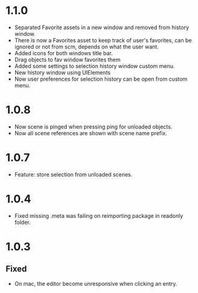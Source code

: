 # 1.1.0

* Separated Favorite assets in a new window and removed from history window.
* There is now a Favorites asset to keep track of user's favorites, can be ignored or not from scm, depends on what the user want. 
* Added icons for both windows title bar. 
* Drag objects to fav window favorites them
* Added some settings to selection history window custom menu. 
* New history window using UIElements
* Now user preferences for selection history can be open from custom menu.

# 1.0.8

* Now scene is pinged when pressing ping for unloaded objects.
* Now all scene references are shown with scene name prefix.

# 1.0.7

* Feature: store selection from unloaded scenes.

# 1.0.4

* Fixed missing .meta was failing on reimporting package in readonly folder.

# 1.0.3

## Fixed

 * On mac, the editor become unresponsive when clicking an entry.
